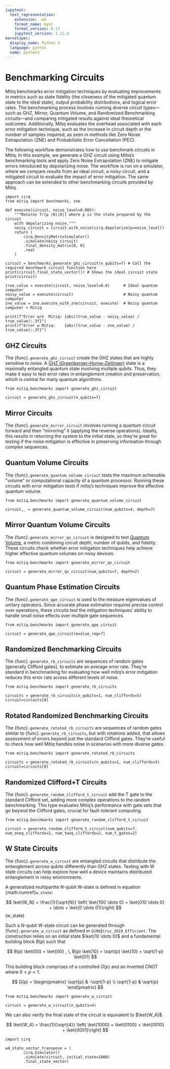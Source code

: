 ```yaml
---
jupytext:
  text_representation:
    extension: .md
    format_name: myst
    format_version: 0.13
    jupytext_version: 1.11.4
kernelspec:
  display_name: Python 3
  language: python
  name: python3
---
```


# Benchmarking Circuits

Mitiq benchmarks error mitigation techniques by evaluating improvements in metrics such as state fidelity (the closeness of the mitigated quantum state to the ideal state), output probability distributions, and logical error rates. The benchmarking process involves running diverse circuit types—such as GHZ, Mirror, Quantum Volume, and Randomized Benchmarking circuits—and comparing mitigated results against ideal theoretical outcomes. Additionally, Mitiq evaluates the overhead associated with each error mitigation technique, such as the increase in circuit depth or the number of samples required, as seen in methods like Zero Noise Extrapolation (ZNE) and Probabilistic Error Cancellation (PEC).

The following workflow demonstrates how to use benchmark circuits in Mitiq. In this example, we generate a GHZ circuit using Mitiq’s benchmarking tools and apply Zero Noise Extrapolation (ZNE) to mitigate errors introduced by depolarizing noise. The workflow is run on a simulator, where we compare results from an ideal circuit, a noisy circuit, and a mitigated circuit to evaluate the impact of error mitigation. The same approach can be extended to other benchmarking circuits provided by Mitiq.

```{code-cell} ipython3
import cirq
from mitiq import benchmarks, zne

def execute(circuit, noise_level=0.005):
    """Returns Tr[ρ |0⟩⟨0|] where ρ is the state prepared by the circuit
    with depolarizing noise."""
    noisy_circuit = circuit.with_noise(cirq.depolarize(p=noise_level))
    return (
        cirq.DensityMatrixSimulator()
        .simulate(noisy_circuit)
        .final_density_matrix[0, 0]
        .real
    )

circuit = benchmarks.generate_ghz_circuit(n_qubits=7) # Call the required benchmark circuit function here
print(circuit.final_state_vector()) # Shows the ideal circuit state
print(circuit)

true_value = execute(circuit, noise_level=0.0)      # Ideal quantum computer
noisy_value = execute(circuit)                      # Noisy quantum computer
zne_value = zne.execute_with_zne(circuit, execute)  # Noisy quantum computer + Mitiq

print(f"Error w/o  Mitiq: {abs((true_value - noisy_value) / true_value):.3f}")
print(f"Error w Mitiq:    {abs((true_value - zne_value) / true_value):.3f}")
```


## GHZ Circuits

The {func}`.generate_ghz_circuit` create the GHZ states that are highly sensitive to noise. A [GHZ (Greenberger–Horne–Zeilinger)](https://en.wikipedia.org/wiki/Greenberger-Horne-Zeilinger_state) state is a maximally entangled quantum state involving multiple qubits. Thus, they make it easy to test error rates in entanglement creation and preservation, which is central for many quantum algorithms.

```{code-cell} ipython3
from mitiq.benchmarks import generate_ghz_circuit

circuit = generate_ghz_circuit(n_qubits=7)
```

## Mirror Circuits

The {func}`.generate_mirror_circuit` involves running a quantum circuit forward and then “mirroring” it (applying the reverse operations). Ideally, this results in returning the system to the initial state, so they’re great for testing if the noise mitigation is effective in preserving information through complex sequences.

## Quantum Volume Circuits

The {func}`.generate_quantum_volume_circuit` tests the maximum achievable "volume" or computational capacity of a quantum processor. Running these circuits with error mitigation tests if mitiq’s techniques improve the effective quantum volume.

```{code-cell} ipython3
from mitiq.benchmarks import generate_quantum_volume_circuit

circuit,_ = generate_quantum_volume_circuit(num_qubits=4, depth=7)
```

## Mirror Quantum Volume Circuits

The {func}`.generate_mirror_qv_circuit` is designed to test [Quantum Volume](https://en.wikipedia.org/wiki/Quantum_volume), a metric combining circuit depth, number of qubits, and fidelity. These circuits check whether error mitigation techniques help achieve higher effective quantum volumes on noisy devices.

```{code-cell} ipython3
from mitiq.benchmarks import generate_mirror_qv_circuit

circuit = generate_mirror_qv_circuit(num_qubits=7, depth=2)
```

## Quantum Phase Estimation Circuits

The {func}`.generate_qpe_circuit` is used to the measure eigenvalues of unitary operators. Since accurate phase estimation requires precise control over operations, these circuits test the mitigation techniques’ ability to handle small noise effects over multiple gate sequences.

```{code-cell} ipython3
from mitiq.benchmarks import generate_qpe_circuit

circuit = generate_qpe_circuit(evalue_reg=7)
```

## Randomized Benchmarking Circuits

The {func}`.generate_rb_circuits` are sequences of random gates (generally Clifford gates), to estimate an average error rate. They’re standard in benchmarking for evaluating how well mitiq’s error mitigation reduces this error rate across different levels of noise.

```{code-cell} ipython3
from mitiq.benchmarks import generate_rb_circuits

circuits = generate_rb_circuits(n_qubits=1, num_cliffords=5)
circuit=circuits[0]
```

## Rotated Randomized Benchmarking Circuits

The {func}`.generate_rotated_rb_circuits` are sequences of random gates similar to {func}`.generate_rb_circuits`, but with rotations added, that allows assessment of errors beyond just the standard Clifford gates. They’re useful to check how well Mitiq handles noise in scenarios with more diverse gates.

```{code-cell} ipython3
from mitiq.benchmarks import generate_rotated_rb_circuits

circuits = generate_rotated_rb_circuits(n_qubits=1, num_cliffords=5)
circuit=circuits[0]
```

## Randomized Clifford+T Circuits

The {func}`.generate_random_clifford_t_circuit` add the T gate to the standard Clifford set, adding more complex operations to the random benchmarking. This type evaluates Mitiq’s performance with gate sets that go beyond the Clifford gates, crucial for fault-tolerant computing.

```{code-cell} ipython3
from mitiq.benchmarks import generate_random_clifford_t_circuit

circuit = generate_random_clifford_t_circuit(num_qubits=7, num_oneq_cliffords=2, num_twoq_cliffords=2, num_t_gates=2)
```

## W State Circuits

The {func}`.generate_w_circuit` are entangled circuits that distribute the entanglement across qubits differently than GHZ states. Testing with W state circuits can help explore how well a device maintains distributed entanglement in noisy environments.

A generalized multipartite $N$-qubit W-state is defined in equation {math:numref}`w_state`:

$$
\ket{W_N} = \frac{1}{\sqrt{N}} \left( \ket{100 \dots 0} + \ket{010 \dots 0} + \dots + \ket{0 \dots 01}\right)
$$(w_state)

Such a $N$-qubit W-state circuit can be generated through {func}`.generate_w_circuit` as defined in
{cite}`Cruz_2019_Efficient`. The construction relies on an initial state $\ket{10 \dots 0}$ and a fundamental building block $B(p)$ such that

$$
B(p) \ket{00} = \ket{00} , \,
B(p) \ket{10} = \sqrt{p} \ket{10} + \sqrt{1-p} \ket{01}
$$

This building block comprises of a controlled $G(p)$ and an inverted CNOT where $0 < p < 1$.

$$
G(p) = \begin{pmatrix}
\sqrt{p} & -\sqrt{1-p} \\
\sqrt{1-p} & \sqrt{p}
\end{pmatrix}
$$


```{code-cell} ipython3
from mitiq.benchmarks import generate_w_circuit

circuit = generate_w_circuit(n_qubits=4)
```
We can also verify the final state of the circuit is equivalent to $\ket{W_4}$.

$$
\ket{W_4} = \frac{1}{\sqrt{4}} \left( \ket{1000} + \ket{0100} + \ket{0010} +  \ket{0001}\right)
$$

```{code-cell} ipython3
import cirq 

w4_state_vector_transpose = (
        cirq.Simulator()
        .simulate(circuit, initial_state=1000)
        .final_state_vector)
```